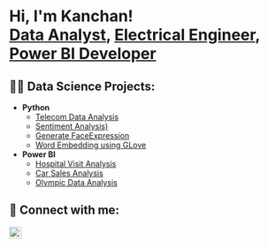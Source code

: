 <h1>Hi, I'm Kanchan! <br/><a href="https://github.com/kanchanrai97">Data Analyst</a>, 
  <a href="https://www.linkedin.com/in/kanchan-rai-95a677179/">Electrical Engineer</a>, <a 
  href="https://portfoliawalkthrough.wordpress.com/">Power BI Developer</a>
  </h1>
<h2>👨‍💻 Data Science Projects:</h2>

- <b>Python</b>
  - [Telecom Data Analysis](https://github.com/kanchanrai97/Telecom-Data-Analysis)
  - [Sentiment Analysis)](https://github.com/kanchanrai97/Sentiment-Analysis)
  - [Generate FaceExpression](https://github.com/kanchanrai97/FacExpression_CNN)
  - [Word Embedding using GLove](https://github.com/kanchanrai97/Word-Embedding_GloVe)
- <b>Power BI</b>
  - [Hospital Visit Analysis](https://portfoliawalkthrough.wordpress.com/emergency-hospital-visit/)
  - [Car Sales Analysis](https://portfoliawalkthrough.wordpress.com/car-sales-analysis/)
  - [Olympic Data Analysis](https://portfoliawalkthrough.wordpress.com/olympic-data-analysis/)




<h2> 🤳 Connect with me:</h2>


[<img align="left" alt="JoshMadakor | LinkedIn" width="22px" src="https://cdn.jsdelivr.net/npm/simple-icons@v3/icons/linkedin.svg" />][linkedin]

[linkedin]: https://www.linkedin.com/in/kanchan-rai-95a677179/

